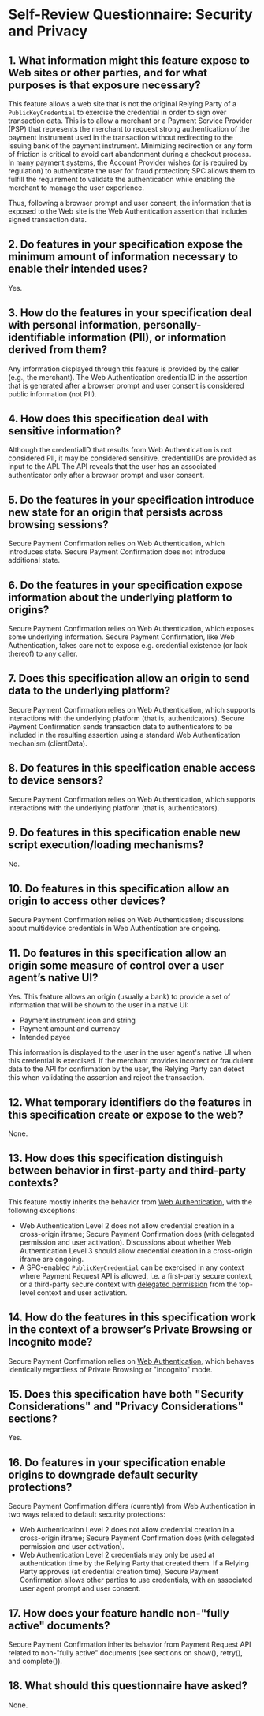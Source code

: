 # Self-Review Questionnaire: Security and Privacy

## 1.  What information might this feature expose to Web sites or other parties, and for what purposes is that exposure necessary? 

This feature allows a web site that is not the original Relying Party of a
`PublicKeyCredential` to exercise the credential in order to sign over
transaction data. This is to allow a merchant or a Payment Service Provider
(PSP) that represents the merchant to request strong authentication of the
payment instrument used in the transaction without redirecting to the issuing
bank of the payment instrument. Minimizing redirection or any form of friction
is critical to avoid cart abandonment during a checkout process. In many
payment systems, the Account Provider wishes (or is required by regulation) to
authenticate the user for fraud protection; SPC allows them to fulfill the
requirement to validate the authentication while enabling the merchant to
manage the user experience.

Thus, following a browser prompt and user consent, the information
that is exposed to the Web site is the Web Authentication assertion
that includes signed transaction data.

## 2. Do features in your specification expose the minimum amount of information necessary to enable their intended uses? 

Yes.

## 3. How do the features in your specification deal with personal information, personally-identifiable information (PII), or information derived from them?

Any information displayed through this feature is provided by the
caller (e.g., the merchant). The Web Authentication credentialID in
the assertion that is generated after a browser prompt and user
consent is considered public information (not PII).

## 4. How does this specification deal with sensitive information?

Although the credentialID that results from Web Authentication is not considered
PII, it may be considered sensitive. credentialIDs are provided as input
to the API. The API reveals that the user has an associated authenticator only
after a browser prompt and user consent.

## 5. Do the features in your specification introduce new state for an origin that persists across browsing sessions? 

Secure Payment Confirmation relies on Web Authentication, which introduces state. Secure Payment Confirmation
does not introduce additional state.

## 6. Do the features in your specification expose information about the underlying platform to origins?

Secure Payment Confirmation relies on Web Authentication, which
exposes some underlying information.  Secure Payment Confirmation,
like Web Authentication, takes care not to expose e.g. credential
existence (or lack thereof) to any caller.

## 7. Does this specification allow an origin to send data to the underlying platform? 

Secure Payment Confirmation relies on Web Authentication, which supports interactions with the
underlying platform (that is, authenticators). Secure Payment Confirmation sends transaction
data to authenticators to be included in the resulting assertion using a standard Web
Authentication mechanism (clientData).

## 8. Do features in this specification enable access to device sensors? 

Secure Payment Confirmation relies on Web Authentication, which supports interactions with the
underlying platform (that is, authenticators).

## 9. Do features in this specification enable new script execution/loading mechanisms? 

No.

## 10. Do features in this specification allow an origin to access other devices? 

Secure Payment Confirmation relies on Web Authentication; discussions about multidevice
credentials in Web Authentication are ongoing.

## 11. Do features in this specification allow an origin some measure of control over a user agent’s native UI? 

Yes. This feature allows an origin (usually a bank) to provide a set of
information that will be shown to the user in a native UI:

* Payment instrument icon and string
* Payment amount and currency
* Intended payee

This information is displayed to the user in the user agent's native UI when
this credential is exercised. If the merchant provides incorrect or fraudulent
data to the API for confirmation by the user, the Relying Party can detect this
when validating the assertion and reject the transaction.

## 12. What temporary identifiers do the features in this specification create or expose to the web? 

None.

## 13. How does this specification distinguish between behavior in first-party and third-party contexts? 

This feature mostly inherits the behavior from [Web Authentication], with the
following exceptions:

- Web Authentication Level 2 does not allow credential creation in a cross-origin iframe; Secure Payment Confirmation does (with delegated permission and user activation). Discussions about whether Web Authentication Level 3 should allow credential creation in a cross-origin iframe are ongoing.
- A SPC-enabled `PublicKeyCredential` can be exercised in any context where
  Payment Request API is allowed, i.e. a first-party secure context, or a
  third-party secure context with [delegated permission] from the top-level
  context and user activation.

[delegated permission]: https://w3c.github.io/payment-request/#permissions-policy

## 14. How do the features in this specification work in the context of a browser’s Private Browsing or Incognito mode?

Secure Payment Confirmation relies on [Web Authentication], which
behaves identically regardless of Private Browsing or "incognito"
mode.

## 15. Does this specification have both "Security Considerations" and "Privacy Considerations" sections? 

Yes.

## 16. Do features in your specification enable origins to downgrade default security protections?

Secure Payment Confirmation differs (currently) from Web Authentication in two ways related to default security protections:

* Web Authentication Level 2 does not allow credential creation in a cross-origin iframe; Secure Payment Confirmation does (with delegated permission and user activation).
* Web Authentication Level 2 credentials may only be used at authentication time by the Relying Party that created them. If a Relying Party approves (at credential creation time), Secure Payment Confirmation allows other parties to use credentials, with an associated user agent prompt and user consent.

## 17. How does your feature handle non-"fully active" documents?

Secure Payment Confirmation inherits behavior from Payment Request API related
to non-"fully active" documents (see sections on show(), retry(), and complete()).

## 18. What should this questionnaire have asked?

None.

[Payment Request API]: https://w3c.github.io/payment-request
[PublicKeyCredential]: https://www.w3.org/TR/webauthn/#iface-pkcredential
[AuthenticatorAssertionResponse]: https://www.w3.org/TR/webauthn/#authenticatorassertionresponse
[Web Authentication]: https://www.w3.org/TR/webauthn
